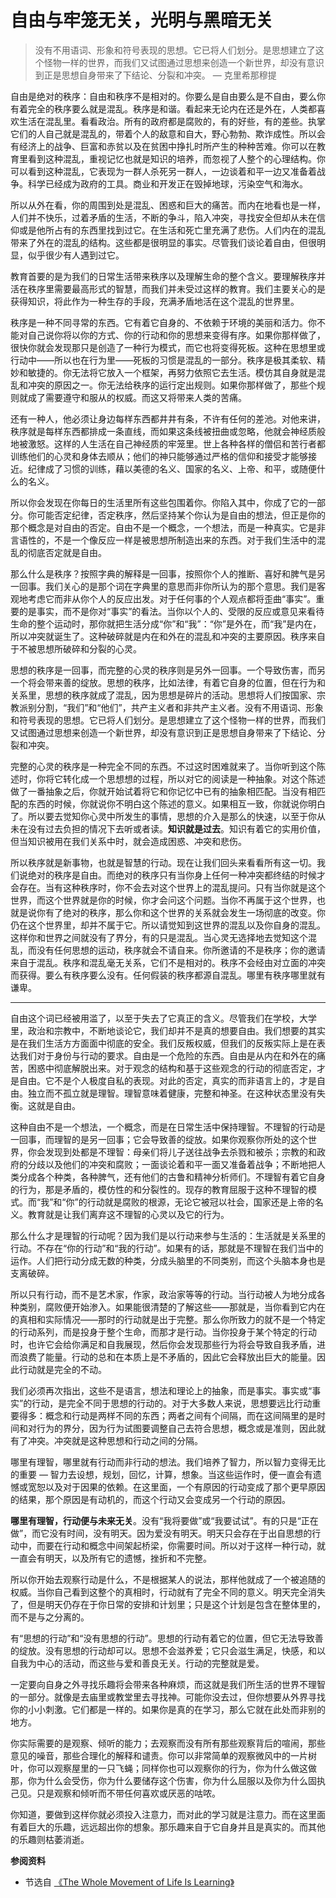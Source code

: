 # 自由与牢笼无关，光明与黑暗无关


> 没有不用语词、形象和符号表现的思想。它已将人们划分。是思想建立了这个怪物一样的世界，而我们又试图通过思想来创造一个新世界，却没有意识到正是思想自身带来了下结论、分裂和冲突。  — 克里希那穆提

自由是绝对的秩序：自由和秩序不是相对的。你要么是自由要么是不自由，要么你有着完全的秩序要么就是混乱。秩序是和谐。看起来无论内在还是外在，人类都喜欢生活在混乱里。看看政治。所有的政府都是腐败的，有的好些，有的差些。执掌它们的人自己就是混乱的，带着个人的敌意和自大，野心勃勃、欺诈成性。所以会有经济上的战争、巨富和赤贫以及在贫困中挣扎时所产生的种种苦难。你可以在教育里看到这种混乱，重视记忆也就是知识的培养，而忽视了人整个的心理结构。你可以看到这种混乱，它表现为一群人杀死另一群人，一边谈着和平一边又准备着战争。科学已经成为政府的工具。商业和开发正在毁掉地球，污染空气和海水。

所以从外在看，你的周围到处是混乱、困惑和巨大的痛苦。而内在地看也是一样，人们并不快乐，过着矛盾的生活，不断的争斗，陷入冲突，寻找安全但却从未在信仰或是他所占有的东西里找到过它。在生活和死亡里充满了悲伤。人们内在的混乱带来了外在的混乱的结构。这些都是很明显的事实。尽管我们谈论着自由，但很明显，似乎很少有人遇到过它。

教育首要的是为我们的日常生活带来秩序以及理解生命的整个含义。要理解秩序并活在秩序里需要最高形式的智慧，而我们并未受过这样的教育。我们主要关心的是获得知识，将此作为一种生存的手段，充满矛盾地活在这个混乱的世界里。   

秩序是一种不同寻常的东西。它有着它自身的、不依赖于环境的美丽和活力。你不能对自己说你将以你的方式、你的行动和你的思想来变得有序。如果你那样做了，很快你就会发现那只是创造了一种行为模式，而它也将变得死板。这种在思想里或行动中——所以也在行为里——死板的习惯是混乱的一部分。秩序是极其柔软、精妙和敏捷的。你无法将它放入一个框架，再努力依照它去生活。模仿其自身就是混乱和冲突的原因之一。你无法给秩序的运行定出规则。如果你那样做了，那些个规则就成了需要遵守和服从的权威。而这又将带来人类的苦痛。

还有一种人，他必须让身边每样东西都井井有条，不许有任何的差池。对他来讲，秩序就是每样东西都排成一条直线，而如果这条线被扭曲或忽略，他就会神经质般地被激怒。这样的人生活在自己神经质的牢笼里。世上各种各样的僧侣和苦行者都训练他们的心灵和身体去顺从；他们的神只能够通过严格的信仰和接受才能够接近。纪律成了习惯的训练，藉以美德的名义、国家的名义、上帝、和平，或随便什么的名义。

所以你会发现在你每日的生活里所有这些包围着你。你陷入其中，你成了它的一部分。你可能否定纪律，否定秩序，然后坚持某个你认为是自由的想法，但正是你的那个概念是对自由的否定。自由不是一个概念，一个想法，而是一种真实。它是非言语性的，不是一个像反应一样是被思想所制造出来的东西。对于我们生活中的混乱的彻底否定就是自由。

那么什么是秩序？按照字典的解释是一回事，按照你个人的推断、喜好和脾气是另一回事。我们关心的是那个词在字典里的意思而非你所认为的那个意思。我们是客观地考虑它而非从你个人的反应出发。对于任何事的个人观点都将歪曲“事实”。重要的是事实，而不是你对“事实”的看法。当你以个人的、受限的反应或意见来看待生命的整个运动时，那你就把生活分成“你”和“我”：“你”是外在，而“我”是内在，所以冲突就诞生了。这种破碎就是内在和外在的混乱和冲突的主要原因。秩序来自于不被思想所破碎和分裂的心灵。

思想的秩序是一回事，而完整的心灵的秩序则是另外一回事。一个导致伤害，而另一个将会带来善的绽放。思想的秩序，比如法律，有着它自身的位置，但在行为和关系里，思想的秩序就成了混乱，因为思想是碎片的活动。思想将人们按国家、宗教派别分割，“我们”和“他们”，共产主义者和非共产主义者。没有不用语词、形象和符号表现的思想。它已将人们划分。是思想建立了这个怪物一样的世界，而我们又试图通过思想来创造一个新世界，却没有意识到正是思想自身带来了下结论、分裂和冲突。

完整的心灵的秩序是一种完全不同的东西。不过这时困难就来了。当你听到这个陈述时，你将它转化成一个思想想的过程，所以对它的阅读是一种抽象。对这个陈述做了一番抽象之后，你就开始试着将它和你记忆中已有的抽象相匹配。当没有相匹配的东西的时候，你就说你不明白这个陈述的意义。如果相互一致，你就说你明白了。所以要去觉知你心灵中所发生的事情，思想的介入是那么的快速，以至于你从未在没有过去负担的情况下去听或者读。**知识就是过去**。知识有着它的实用价值，但当知识被用在我们关系中时，就会造成困惑、冲突和悲伤。   

所以秩序就是新事物，也就是智慧的行动。现在让我们回头来看看所有这一切。我们说绝对的秩序是自由。而绝对的秩序只有当你身上任何一种冲突都终结的时候才会存在。当有这种秩序时，你不会去对这个世界上的混乱提问。只有当你就是这个世界，而这个世界就是你的时候，你才会问这个问题。当你不再属于这个世界，也就是说你有了绝对的秩序，那么你和这个世界的关系就会发生一场彻底的改变。你仍在这个世界里，却并不属于它。所以请觉知到这世界的混乱以及你自身的混乱。这样你和世界之间就没有了界分，有的只是混乱。当心灵无选择地去觉知这个混乱，而没有任何思想的运动，秩序就会不请自来。你所邀请的不是秩序；你的邀请来自于混乱。秩序和混乱毫无关系，它们不是相对的。秩序不会经由对立面的冲突而获得。要么有秩序要么没有。任何假装的秩序都源自混乱。哪里有秩序哪里就有谦卑。

---

自由这个词已经被用滥了，以至于失去了它真正的含义。尽管我们在学校，大学里，政治和宗教中，不断地谈论它，我们却并不是真的想要自由。我们想要的其实是在我们生活方方面面中彻底的安全。我们反叛权威，但我们的反叛实际上是在表达我们对于身份与行动的要求。自由是一个危险的东西。自由是从内在和外在的痛苦，困惑中彻底解脱出来。对于观念的结构和基于这些观念的行动的彻底否定，才是自由。它不是个人极度自私的表现。对此的否定，真实的而非语言上的，才是自由。独立而不孤立就是理智。理智意味着健康，完整和神圣。在这种状态里没有失衡。这就是自由。

这种自由不是一个想法，一个概念，而是在日常生活中保持理智。不理智的行动是一回事，而理智的是另一回事；它会导致善的绽放。如果你观察你所处的这个世界，你会发现到处都是不理智：母亲们将儿子送往战争去杀戮和被杀；宗教的和政府的分歧以及他们的冲突和腐败；一面谈论着和平一面又准备着战争；不断地把人类分成各个种类，各种脾气，还有他们的古鲁和精神分析师们。不理智有着它自身的行为，那是矛盾的，模仿性的和分裂性的。现存的教育屈服于这种不理智的模式。而“我”和“你”的行动就是腐败的根源，无论它被冠以社会，国家还是上帝的名义。教育就是让我们离弃这不理智的心灵以及它的行为。

那么什么才是理智的行动呢？因为我们是以行动来参与生活的：生活就是关系里的行动。不存在“你的行动”和“我的行动”。如果有的话，那就是不理智在我们当中的运作。人们把行动分成无数的种类，分成头脑里的不同类别，而这个头脑本身也是支离破碎。

所以只有行动，而不是艺术家，作家，政治家等等的行动。当行动被人为地分成各种类别，腐败便开始渗入。如果能很清楚的了解这些——那就是，当你看到它内在的真相和实际情况——那时的行动就是出于完整。那么你所致力的就不是一个特定的行动系列，而是投身于整个生命，而那才是行动。当你投身于某个特定的行动时，也许它会给你满足和自我展现，然后你会发现那些行为将会导致自我矛盾，进而浪费了能量。行动的总和在本质上是不矛盾的，因此它会释放出巨大的能量。因此行动就是完全的不动。

我们必须再次指出，这些不是语言，想法和理论上的抽象，而是事实。事实或“事实”的行动，是完全不同于思想的行动的。对于大多数人来说，思想要远比行动重要得多：概念和行动是两样不同的东西；两者之间有个间隔，而在这间隔里的是时间和对行为的界分，因为行为试图要调整自己去符合思想，概念或是准则，因此就有了冲突。冲突就是这种思想和行动之间的分隔。

哪里有理智，哪里就有行动而非行动的想法。我们培养了智力，所以智力变得无比的重要 — 智力去设想，规划，回忆，计算，想象。当这些运作时，便一直会有遗憾或宽恕以及对于因果的依赖。在这里面，一个有原因的行动变成了那个更早原因的结果，那个原因是有动机的，而这个行动又会变成另一个行动的原因。

**哪里有理智，行动便与未来无关**。没有“我将要做”或“我要试试”。有的只是“正在做”，而它没有时间，没有明天。因为爱没有明天。明天只会存在于出自思想的行动中，而要在行动和概念中间架起桥梁，你需要时间。所以对于这样一种行动，就一直会有明天，以及所有它的遗憾，挫折和不完整。

所以你开始去观察行动是什么，不是根据某人的说法，那样他就成了一个被追随的权威。当你自己看到这整个的真相时，行动就有了完全不同的意义。明天完全消失了，但是明天仍存在于你日常的安排和计划里；只是这个计划是包含在整体里的，而不是与之分离的。

有“思想的行动”和“没有思想的行动”。思想的行动有着它的位置，但它无法导致善的绽放。没有思想的行动却可以。思想不会滋养爱；它只会滋生满足，快感，和以自我为中心的活动，而这些与爱和善良无关。行动的完整就是爱。

一定要向自身之外寻找乐趣将会带来各种麻烦，而这就是我们所生活的世界不理智的一部分。就像是去庙里或教堂里去寻找神。可能你没去过，但你想要从外界寻找你的小小刺激。它们都是一样的。如果你是真的在学习，那么它就在此处而非别的地方。

你实际需要的是观察、倾听的能力；去观察而没有所有那些观察背后的喧闹，那些意见的噪音，那些合理化的解释和谴责。你可以非常简单的观察微风中的一片树叶，你可以观察屋里的一只飞蝇；同样你也可以观察你的行为，你为什么做这做那，你为什么会受伤，你为什么要储存这个伤害，你为什么屈服以及你为什么固执己见。只是观察和倾听而不带任何喜欢或厌恶的咕哝。  

你知道，要做到这样你就必须投入注意力，而对此的学习就是注意力。而在这里面有着巨大的乐趣，远远超出你的想象。那乐趣来自于它自身并且是真实的。而其他的乐趣则枯萎消逝。

**参阅资料**

- 节选自 [《The Whole Movement of Life Is Learning》](https://jkrishnamurti.org/content/whole-movement-life-learning)
